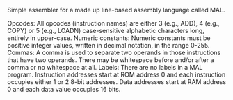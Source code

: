Simple assembler for a made up line-based assembly language called MAL.

Opcodes: All opcodes (instruction names) are either 3 (e.g., ADD), 4 (e.g., COPY) or 5 (e.g., LOADN) case-sensitive alphabetic characters long, entirely in upper-case.
Numeric constants: Numeric constants must be positive integer values, written in decimal notation, in the range 0-255.
Commas: A comma is used to separate two operands in those instructions that have two operands. There may be whitespace before and/or after a comma or no whitespace at all. 
Labels: There are no labels in a MAL program.
Instruction addresses start at ROM address 0 and each instruction occupies either 1 or 2 8-bit addresses. Data addresses start at RAM address 0 and each data value occupies 16 bits.
